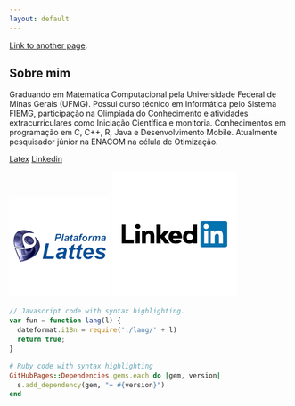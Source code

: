 ```yaml
---
layout: default
---
```


[Link to another page](./another-page.html).

## Sobre mim

Graduando em Matemática Computacional pela Universidade Federal de Minas Gerais (UFMG). Possui curso técnico em Informática pelo Sistema FIEMG, participação na Olimpíada do Conhecimento e atividades extracurriculares como Iniciação Científica e monitoria. Conhecimentos em programação em C, C++, R, Java e Desenvolvimento Mobile. Atualmente pesquisador júnior na ENACOM na célula de Otimização.

[Latex](https://www.linkedin.com/in/igor-lucas-a92550106) [Linkedin](https://www.enacom.com.br/images/lattes.jpg) 

[![Latex](assets/img/lattes.png)](http://lattes.cnpq.br/0983117412894173) [![Linkedin](assets/img/linkedin.png)](https://www.linkedin.com/in/igor-lucas-a92550106)


```js
// Javascript code with syntax highlighting.
var fun = function lang(l) {
  dateformat.i18n = require('./lang/' + l)
  return true;
}
```

```ruby
# Ruby code with syntax highlighting
GitHubPages::Dependencies.gems.each do |gem, version|
  s.add_dependency(gem, "= #{version}")
end
```